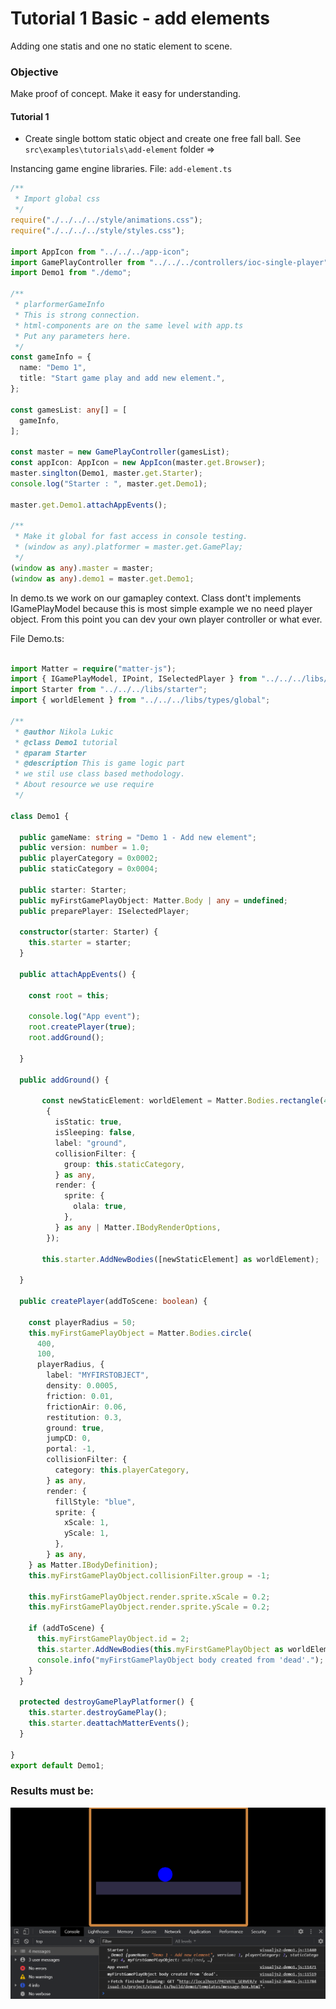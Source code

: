 
# Tutorial 1 Basic - add elements
Adding one statis and one no static element to scene.

### Objective
 Make proof of concept. Make it easy for understanding.

#### Tutorial 1
 - Create single bottom static object and create one free fall ball.
 See `src\examples\tutorials\add-element` folder =>

Instancing game engine libraries.
File: `add-element.ts`
```typescript
/**
 * Import global css
 */
require("./../../../style/animations.css");
require("./../../../style/styles.css");

import AppIcon from "../../../app-icon";
import GamePlayController from "../../../controllers/ioc-single-player";
import Demo1 from "./demo";

/**
 * plarformerGameInfo
 * This is strong connection.
 * html-components are on the same level with app.ts
 * Put any parameters here.
 */
const gameInfo = {
  name: "Demo 1",
  title: "Start game play and add new element.",
};

const gamesList: any[] = [
  gameInfo,
];

const master = new GamePlayController(gamesList);
const appIcon: AppIcon = new AppIcon(master.get.Browser);
master.singlton(Demo1, master.get.Starter);
console.log("Starter : ", master.get.Demo1);

master.get.Demo1.attachAppEvents();

/**
 * Make it global for fast access in console testing.
 * (window as any).platformer = master.get.GamePlay;
 */
(window as any).master = master;
(window as any).demo1 = master.get.Demo1;
```


In demo.ts we work on our gamapley context.
Class dont't implements IGamePlayModel because this is most simple
example we no need player object. From this point you can dev your
own player controller or what ever.

File Demo.ts:
```typescript

import Matter = require("matter-js");
import { IGamePlayModel, IPoint, ISelectedPlayer } from "../../../libs/interface/global";
import Starter from "../../../libs/starter";
import { worldElement } from "../../../libs/types/global";

/**
 * @author Nikola Lukic
 * @class Demo1 tutorial
 * @param Starter
 * @description This is game logic part
 * we stil use class based methodology.
 * About resource we use require
 */

class Demo1 {

  public gameName: string = "Demo 1 - Add new element";
  public version: number = 1.0;
  public playerCategory = 0x0002;
  public staticCategory = 0x0004;

  public starter: Starter;
  public myFirstGamePlayObject: Matter.Body | any = undefined;
  public preparePlayer: ISelectedPlayer;

  constructor(starter: Starter) {
    this.starter = starter;
  }

  public attachAppEvents() {

    const root = this;

    console.log("App event");
    root.createPlayer(true);
    root.addGround();

  }

  public addGround() {

       const newStaticElement: worldElement = Matter.Bodies.rectangle(400, 550, 1000, 90,
        {
          isStatic: true,
          isSleeping: false,
          label: "ground",
          collisionFilter: {
            group: this.staticCategory,
          } as any,
          render: {
            sprite: {
              olala: true,
            },
          } as any | Matter.IBodyRenderOptions,
        });

       this.starter.AddNewBodies([newStaticElement] as worldElement);

  }

  public createPlayer(addToScene: boolean) {

    const playerRadius = 50;
    this.myFirstGamePlayObject = Matter.Bodies.circle(
      400,
      100,
      playerRadius, {
        label: "MYFIRSTOBJECT",
        density: 0.0005,
        friction: 0.01,
        frictionAir: 0.06,
        restitution: 0.3,
        ground: true,
        jumpCD: 0,
        portal: -1,
        collisionFilter: {
          category: this.playerCategory,
        } as any,
        render: {
          fillStyle: "blue",
          sprite: {
            xScale: 1,
            yScale: 1,
          },
        } as any,
    } as Matter.IBodyDefinition);
    this.myFirstGamePlayObject.collisionFilter.group = -1;

    this.myFirstGamePlayObject.render.sprite.xScale = 0.2;
    this.myFirstGamePlayObject.render.sprite.yScale = 0.2;

    if (addToScene) {
      this.myFirstGamePlayObject.id = 2;
      this.starter.AddNewBodies(this.myFirstGamePlayObject as worldElement);
      console.info("myFirstGamePlayObject body created from 'dead'.");
    }
  }

  protected destroyGamePlayPlatformer() {
    this.starter.destroyGamePlay();
    this.starter.deattachMatterEvents();
  }

}
export default Demo1;

```

### Results must be:

![Platformer](https://github.com/zlatnaspirala/visual-ts/blob/master/nonproject-files/tutorial-resource/t1.png)


